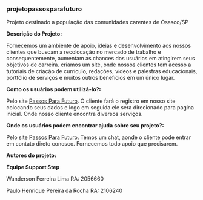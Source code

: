 ### projetopassosparafuturo

Projeto destinado a população das comunidades carentes de Osasco/SP

**Descrição do Projeto:**

Fornecemos um ambiente de apoio, ideias e desenvolvimento aos nossos clientes que buscam a recolocação no mercado de trabalho e consequentemente, aumentam as chances dos usuários em atingirem seus objetivos de carreira. 
criamos um site, onde nossos clientes tem acesso a tutoriais de criação de currículo, redações, vídeos e palestras educacionais, portfólio de serviços e muitos outros benefícios em um único lugar.

**Como os usuários podem utilizá-lo?:**

Pelo site [Passos Para Futuro](https://construirofuturo.wixsite.com/passo-para-o-futuro).
O cliente fará o registro em nosso site colocando seus dados e logo em seguida ele sera direcionado para pagina inicial.
Onde nosso cliente encontra diversos serviços.


**Onde os usuários podem encontrar ajuda sobre seu projeto?:**

Pelo site [Passos Para Futuro](https://construirofuturo.wixsite.com/passo-para-o-futuro).
Temos um chat, aonde o cliente pode entrar em contato direto conosco. 
Fornecemos todo apoio que precisarem.

**Autores do projeto:**

**Equipe Support Step**

Wanderson Ferreira Lima  RA: 2056660

Paulo Henrique Pereira da Rocha RA: 2106240


